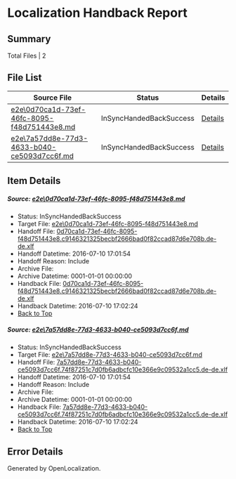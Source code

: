 # <a name='report-top'></a> Localization Handback Report

## Summary
 Total Files | 2

## File List
 Source File | Status | Details 
 ----------- | ------ | ------- 
 [e2e\0d70ca1d-73ef-46fc-8095-f48d751443e8.md](https://github.com/OpenLocalizationTestOrg/oltest/blob/c454179dfb9521f5ce3059043d16f20341dace7c/e2e/0d70ca1d-73ef-46fc-8095-f48d751443e8.md) | InSyncHandedBackSuccess | [Details](#2e7aa9debe0d4c4dfda3f97073082bb8a6a6f8511)
 [e2e\7a57dd8e-77d3-4633-b040-ce5093d7cc6f.md](https://github.com/OpenLocalizationTestOrg/oltest/blob/c454179dfb9521f5ce3059043d16f20341dace7c/e2e/7a57dd8e-77d3-4633-b040-ce5093d7cc6f.md) | InSyncHandedBackSuccess | [Details](#c0be067ed7be3ccda2722b96eecdd00c91d138562)

## Item Details
##### <a name='2e7aa9debe0d4c4dfda3f97073082bb8a6a6f8511'></a> Source: [e2e\0d70ca1d-73ef-46fc-8095-f48d751443e8.md](https://github.com/OpenLocalizationTestOrg/oltest/blob/c454179dfb9521f5ce3059043d16f20341dace7c/e2e/0d70ca1d-73ef-46fc-8095-f48d751443e8.md)
* Status: InSyncHandedBackSuccess
* Target File: [e2e\0d70ca1d-73ef-46fc-8095-f48d751443e8.md](https://github.com/OpenLocalizationTestOrg/oltest-dede-fly/blob/158c368dc94996abf6d9371089f903f726c377e4/e2e/0d70ca1d-73ef-46fc-8095-f48d751443e8.md)
* Handoff File: [0d70ca1d-73ef-46fc-8095-f48d751443e8.c9146321325becbf2666bad0f82ccad87d6e708b.de-de.xlf](https://github.com/OpenLocalizationTestOrg/olhandoff-e2e/blob/5563cefe5a998fa7f6e478622950c6d617736db5/ol-handoff/OpenLocalizationTestOrg/oltest-dede-fly/ci/ht/0d70ca1d-73ef-46fc-8095-f48d751443e8.c9146321325becbf2666bad0f82ccad87d6e708b.de-de.xlf)
* Handoff Datetime: 2016-07-10 17:01:54
* Handoff Reason: Include
* Archive File: 
* Archive Datetime: 0001-01-01 00:00:00
* Handback File: [0d70ca1d-73ef-46fc-8095-f48d751443e8.c9146321325becbf2666bad0f82ccad87d6e708b.de-de.xlf](https://github.com/OpenLocalizationTestOrg/olhandback-e2e/blob/c67a2d88b41db6f14625eec4951dea6af379ab9b/ol-handback/OpenLocalizationTestOrg/oltest-dede-fly/ci/ht/0d70ca1d-73ef-46fc-8095-f48d751443e8.c9146321325becbf2666bad0f82ccad87d6e708b.de-de.xlf)
* Handback Datetime: 2016-07-10 17:02:24
* [Back to Top](#report-top)

##### <a name='c0be067ed7be3ccda2722b96eecdd00c91d138562'></a> Source: [e2e\7a57dd8e-77d3-4633-b040-ce5093d7cc6f.md](https://github.com/OpenLocalizationTestOrg/oltest/blob/c454179dfb9521f5ce3059043d16f20341dace7c/e2e/7a57dd8e-77d3-4633-b040-ce5093d7cc6f.md)
* Status: InSyncHandedBackSuccess
* Target File: [e2e\7a57dd8e-77d3-4633-b040-ce5093d7cc6f.md](https://github.com/OpenLocalizationTestOrg/oltest-dede-fly/blob/158c368dc94996abf6d9371089f903f726c377e4/e2e/7a57dd8e-77d3-4633-b040-ce5093d7cc6f.md)
* Handoff File: [7a57dd8e-77d3-4633-b040-ce5093d7cc6f.74f87251c7d0fb6adbcfc10e366e9c09532a1cc5.de-de.xlf](https://github.com/OpenLocalizationTestOrg/olhandoff-e2e/blob/5563cefe5a998fa7f6e478622950c6d617736db5/ol-handoff/OpenLocalizationTestOrg/oltest-dede-fly/ci/ht/7a57dd8e-77d3-4633-b040-ce5093d7cc6f.74f87251c7d0fb6adbcfc10e366e9c09532a1cc5.de-de.xlf)
* Handoff Datetime: 2016-07-10 17:01:54
* Handoff Reason: Include
* Archive File: 
* Archive Datetime: 0001-01-01 00:00:00
* Handback File: [7a57dd8e-77d3-4633-b040-ce5093d7cc6f.74f87251c7d0fb6adbcfc10e366e9c09532a1cc5.de-de.xlf](https://github.com/OpenLocalizationTestOrg/olhandback-e2e/blob/c67a2d88b41db6f14625eec4951dea6af379ab9b/ol-handback/OpenLocalizationTestOrg/oltest-dede-fly/ci/ht/7a57dd8e-77d3-4633-b040-ce5093d7cc6f.74f87251c7d0fb6adbcfc10e366e9c09532a1cc5.de-de.xlf)
* Handback Datetime: 2016-07-10 17:02:24
* [Back to Top](#report-top)


## Error Details

Generated by OpenLocalization.
